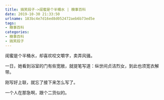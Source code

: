 ```yaml
---
title: 搞笑段子->闺蜜是个半桶水 | 糗事百科
date: 2019-10-30 21:33:50
urlname: 183bc4e7d16ed8d052472aeb6b73ed5e
tags: 
- 糗事百科
categories:
- 糗事百科
- 搞笑段子
---
```

闺蜜是个半桶水，却喜欢咬文嚼字，卖弄风骚。

一日，她看到浴室的门有些宽敞，就提笔写道：纵世间贞洁烈女，到此也须宽衣解带。

刚写好上联，就忘了接下来怎么写了。

一个人在那急啊，跟个二货似的。


